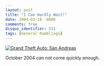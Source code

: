 ```yaml
---
layout: post
title: "I Can Hardly Wait!"
date: 2004-03-10 -0800
comments: true
disqus_identifier: 531
tags: [General Ramblings]
---
```

[![Grand Theft Auto: San
Andreas](https://hyqi8g.blu.livefilestore.com/y2pHWYs9SrGWEMbuZyIbZZZdqkunbeZnDBQGLE9DmP8SsZzFWLn4BjzqKyyKWHQgCuI1BzZGhipvewiDZI1sc80b3e9XP2oIVszaAimGv0RHAg/20040310gtasa.jpg?psid=1)](http://www.rockstargames.com/sanandreas)
 
 October 2004 can not come quickly enough.
